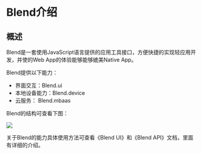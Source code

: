 # Blend介绍

## 概述

Blend是一套使用JavaScript语言提供的应用工具接口，方便快捷的实现轻应用开发，并使的Web App的体验能够能够媲美Native App。

Blend提供以下能力：

- 界面交互：Blend.ui
- 本地设备能力：Blend.device
- 云服务： Blend.mbaas


Blend的结构可查看下图：

![](/md/images/blend_flow.png)


关于Blend的能力具体使用方法可查看《Blend UI》和《Blend API》文档，里面有详细的介绍。